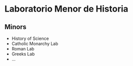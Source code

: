 # Laboratorio Menor de Historia

## Minors

- History of Science
- Catholic Monarchy Lab
- Roman Lab
- Greeks Lab
- ...